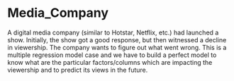 # Media_Company
A digital media company (similar to Hotstar, Netflix, etc.) had launched a show. Initially, the show  got a good response, but then witnessed a decline in viewership. The company wants to figure out what went wrong. This is a multiple regression model case and we have to build a perfect model to know what are the particular factors/columns which are impacting the viewership and to predict its views in the future.
